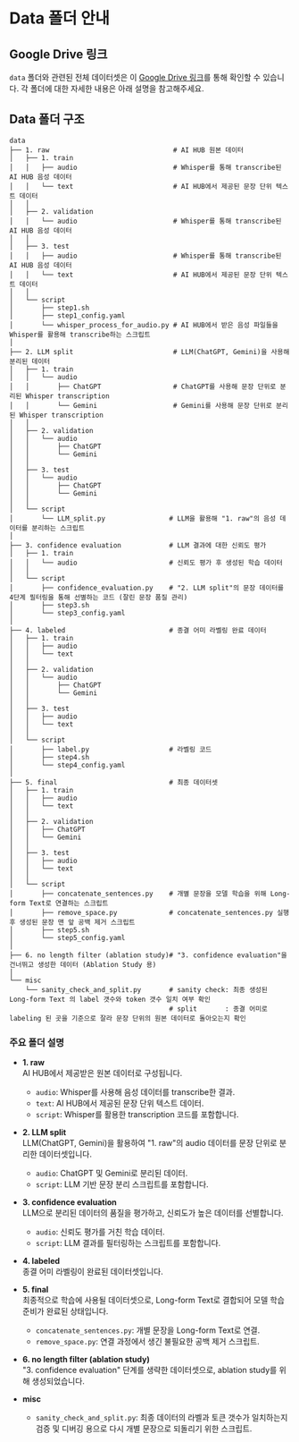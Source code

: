 # Data 폴더 안내

## Google Drive 링크
`data` 폴더와 관련된 전체 데이터셋은 이 [Google Drive 링크](https://drive.google.com/drive/folders/19qa1AKetvRZvfOWcGL_BOj-z43sTElhH?usp=sharing)를 통해 확인할 수 있습니다. 
각 폴더에 대한 자세한 내용은 아래 설명을 참고해주세요.

## Data 폴더 구조
```
data
├── 1. raw                               # AI HUB 원본 데이터
│   ├── 1. train                        
│   │   ├── audio                        # Whisper를 통해 transcribe된 AI HUB 음성 데이터
│   │   └── text                         # AI HUB에서 제공된 문장 단위 텍스트 데이터
│   │
│   ├── 2. validation                  
│   │   └── audio                        # Whisper를 통해 transcribe된 AI HUB 음성 데이터
│   │
│   ├── 3. test                         
│   │   ├── audio                        # Whisper를 통해 transcribe된 AI HUB 음성 데이터
│   │   └── text                         # AI HUB에서 제공된 문장 단위 텍스트 데이터
│   │
│   └── script                          
│       ├── step1.sh                    
│       ├── step1_config.yaml           
│       └── whisper_process_for_audio.py # AI HUB에서 받은 음성 파일들을 Whisper를 활용해 transcribe하는 스크립트
│
├── 2. LLM split                         # LLM(ChatGPT, Gemini)을 사용해 분리된 데이터
│   ├── 1. train
│   │   └── audio
│   │       ├── ChatGPT                  # ChatGPT를 사용해 문장 단위로 분리된 Whisper transcription
│   │       └── Gemini                   # Gemini를 사용해 문장 단위로 분리된 Whisper transcription
│   │
│   ├── 2. validation
│   │   └── audio
│   │       ├── ChatGPT                
│   │       └── Gemini                 
│   │
│   ├── 3. test
│   │   └── audio
│   │       ├── ChatGPT                
│   │       └── Gemini                 
│   │
│   └── script
│       └── LLM_split.py                # LLM을 활용해 "1. raw"의 음성 데이터를 분리하는 스크립트
│
├── 3. confidence evaluation            # LLM 결과에 대한 신뢰도 평가
│   ├── 1. train
│   │   └── audio                       # 신뢰도 평가 후 생성된 학습 데이터
│   │
│   └── script
│       ├── confidence_evaluation.py    # "2. LLM split"의 문장 데이터를 4단계 필터링을 통해 선별하는 코드 (잘린 문장 품질 관리)
│       ├── step3.sh                    
│       └── step3_config.yaml           
│
├── 4. labeled                          # 종결 어미 라벨링 완료 데이터
│   ├── 1. train
│   │   ├── audio
│   │   └── text
│   │
│   ├── 2. validation
│   │   └── audio
│   │       ├── ChatGPT                
│   │       └── Gemini                 
│   │
│   ├── 3. test
│   │   ├── audio
│   │   └── text
│   │
│   └── script
│       ├── label.py                    # 라벨링 코드
│       ├── step4.sh                    
│       └── step4_config.yaml           
│
├── 5. final                            # 최종 데이터셋
│   ├── 1. train
│   │   ├── audio
│   │   └── text
│   │
│   ├── 2. validation
│   │   ├── ChatGPT
│   │   └── Gemini
│   │
│   ├── 3. test
│   │   ├── audio
│   │   └── text
│   │
│   └── script
│       ├── concatenate_sentences.py    # 개별 문장을 모델 학습을 위해 Long-form Text로 연결하는 스크립트
│       ├── remove_space.py             # concatenate_sentences.py 실행 후 생성된 문장 맨 앞 공백 제거 스크립트
│       ├── step5.sh                    
│       └── step5_config.yaml           
│
├── 6. no length filter (ablation study)# "3. confidence evaluation"을 건너뛰고 생성한 데이터 (Ablation Study 용)
│
└── misc                                
    └── sanity_check_and_split.py       # sanity check: 최종 생성된 Long-form Text 의 label 갯수와 token 갯수 일치 여부 확인
                                        # split       : 종결 어미로 labeling 된 곳을 기준으로 잘라 문장 단위의 원본 데이터로 돌아오는지 확인
```

### 주요 폴더 설명

- **1. raw**  
  AI HUB에서 제공받은 원본 데이터로 구성됩니다.  
  - `audio`: Whisper를 사용해 음성 데이터를 transcribe한 결과.
  - `text`: AI HUB에서 제공된 문장 단위 텍스트 데이터.
  - `script`: Whisper를 활용한 transcription 코드를 포함합니다.

- **2. LLM split**  
  LLM(ChatGPT, Gemini)을 활용하여 "1. raw"의 audio 데이터를 문장 단위로 분리한 데이터셋입니다.  
  - `audio`: ChatGPT 및 Gemini로 분리된 데이터.
  - `script`: LLM 기반 문장 분리 스크립트를 포함합니다.

- **3. confidence evaluation**  
  LLM으로 분리된 데이터의 품질을 평가하고, 신뢰도가 높은 데이터를 선별합니다.  
  - `audio`: 신뢰도 평가를 거친 학습 데이터.
  - `script`: LLM 결과를 필터링하는 스크립트를 포함합니다.

- **4. labeled**  
  종결 어미 라벨링이 완료된 데이터셋입니다.

- **5. final**  
  최종적으로 학습에 사용될 데이터셋으로, Long-form Text로 결합되어 모델 학습 준비가 완료된 상태입니다.  
  - `concatenate_sentences.py`: 개별 문장을 Long-form Text로 연결.
  - `remove_space.py`: 연결 과정에서 생긴 불필요한 공백 제거 스크립트.

- **6. no length filter (ablation study)**  
  "3. confidence evaluation" 단계를 생략한 데이터셋으로, ablation study를 위해 생성되었습니다.

- **misc**  
  - `sanity_check_and_split.py`: 최종 데이터의 라벨과 토큰 갯수가 일치하는지 검증 및 디버깅 용으로 다시 개별 문장으로 되돌리기 위한 스크립트.